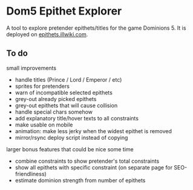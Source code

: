 # Dom5 Epithet Explorer

A tool to explore pretender epithets/titles for the game Dominions 5. It is deployed on [epithets.illwiki.com](https://epithets.illwiki.com).

## To do


small improvements
- handle titles (Prince / Lord / Emperor / etc)
- sprites for pretenders
- warn of incompatible selected epithets
- grey-out already picked epithets
- grey-out epithets that will cause collision
- handle special chars somehow 
- add explanatory title/hover texts to all constraints
- make usable on mobile
- animation: make less jerky when the widest epithet is removed
- mirror/rsync deploy script instead of copying


larger bonus features that could be nice some time
- combine constraints to show pretender's total constraints 
- show all epithets with specific constraint (on separate page for SEO-friendliness)
- estimate dominion strength from number of epithets
